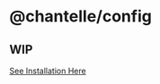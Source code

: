 # @chantelle/config
## WIP
[See Installation Here](https://www.npmjs.com/package/@chantelle/eslint-plugin-chantelle)
